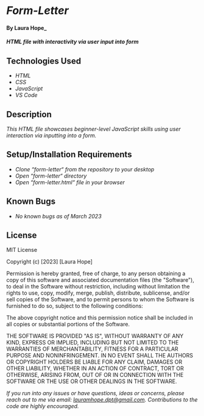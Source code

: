 # _Form-Letter_

#### By **Laura Hope**_

#### _HTML file with interactivity via user input into form_

## Technologies Used

* _HTML_
* _CSS_
* _JavaScript_
* _VS Code_

## Description

_This HTML file showcases beginner-level JavaScript skills using user interaction via inputting into a form._

## Setup/Installation Requirements

* _Clone “form-letter“ from the repository to your desktop_
* _Open “form-letter“ directory_
* _Open “form-letter.html“ file in your browser_

## Known Bugs

* _No known bugs as of March 2023_

## License

MIT License

Copyright (c) [2023] [Laura Hope]

Permission is hereby granted, free of charge, to any person obtaining a copy
of this software and associated documentation files (the "Software"), to deal
in the Software without restriction, including without limitation the rights
to use, copy, modify, merge, publish, distribute, sublicense, and/or sell
copies of the Software, and to permit persons to whom the Software is
furnished to do so, subject to the following conditions:

The above copyright notice and this permission notice shall be included in all
copies or substantial portions of the Software.

THE SOFTWARE IS PROVIDED "AS IS", WITHOUT WARRANTY OF ANY KIND, EXPRESS OR
IMPLIED, INCLUDING BUT NOT LIMITED TO THE WARRANTIES OF MERCHANTABILITY,
FITNESS FOR A PARTICULAR PURPOSE AND NONINFRINGEMENT. IN NO EVENT SHALL THE
AUTHORS OR COPYRIGHT HOLDERS BE LIABLE FOR ANY CLAIM, DAMAGES OR OTHER
LIABILITY, WHETHER IN AN ACTION OF CONTRACT, TORT OR OTHERWISE, ARISING FROM,
OUT OF OR IN CONNECTION WITH THE SOFTWARE OR THE USE OR OTHER DEALINGS IN THE
SOFTWARE.

_If you run into any issues or have questions, ideas or concerns, please reach out to me via email: lauramhope.dpt@gmail.com.  Contributions to the code are highly encouraged._
